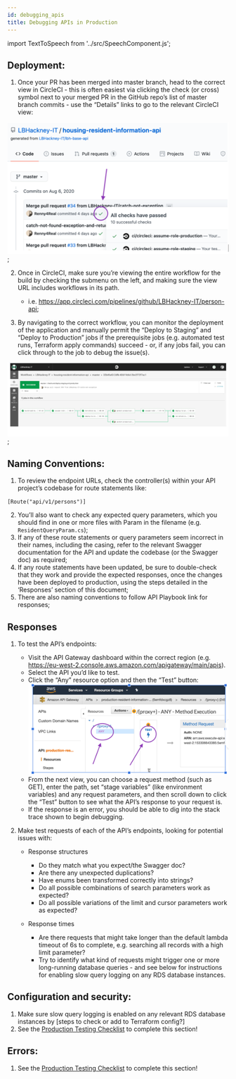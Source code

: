 ```yaml
---
id: debugging_apis
title: Debugging APIs in Production
---
```

import TextToSpeech from '../src/SpeechComponent.js';

<TextToSpeech>

## Deployment:

1. Once your PR has been merged into master branch, head to the correct view in CircleCI - this is often easiest via clicking the check (or cross) symbol next to your merged PR in the GitHub repo’s list of master branch commits - use the “Details” links to go to the relevant CircleCI view:

![GitHub CircleCI view](./doc-images/debugging_apis.png);

2. Once in CircleCI, make sure you’re viewing the entire workflow for the build by checking the submenu on the left, and making sure the view URL includes workflows in its path.
   * i.e. https://app.circleci.com/pipelines/github/LBHackney-IT/person-api;

3. By navigating to the correct workflow, you can monitor the deployment of the application and manually permit the “Deploy to Staging” and “Deploy to Production” jobs if the prerequisite jobs (e.g. automated test runs, Terraform apply commands) succeed - or, if any jobs fail, you can click through to the job to debug the issue(s).

![Manually permit Circle CI deployments](./doc-images/debugging_apis2.png);

## Naming Conventions:

1. To review the endpoint URLs, check the controller(s) within your API project’s codebase for route statements like:

```dotnet
[Route("api/v1/persons")]
```

2. You’ll also want to check any expected query parameters, which you should find in one or more files with Param in the filename (e.g. `ResidentQueryParam.cs`);
3. If any of these route statements or query parameters seem incorrect in their names, including the casing, refer to the relevant Swagger documentation for the API and update the codebase (or the Swagger doc) as required;
4. If any route statements have been updated, be sure to double-check that they work and provide the expected responses, once the changes have been deployed to production, using the steps detailed in the ‘Responses’ section of this document;
5. There are also naming conventions to follow API Playbook link for responses;

## Responses

1. To test the API’s endpoints:

   * Visit the API Gateway dashboard within the correct region (e.g. https://eu-west-2.console.aws.amazon.com/apigateway/main/apis).
   * Select the API you’d like to test.
   * Click the “Any” resource option and then the “Test” button:
   ![Testing endpoints in AWS](./doc-images/aws.png)
   * From the next view, you can choose a request method (such as GET), enter the path, set “stage variables” (like environment variables) and any request parameters, and then scroll down to click the “Test” button to see what the API’s response to your request is.
   * If the response is an error, you should be able to dig into the stack trace shown to begin debugging.

2. Make test requests of each of the API’s endpoints, looking for potential issues with:

   * Response structures
     * Do they match what you expect/the Swagger doc?
     * Are there any unexpected duplications?
     * Have enums been transformed correctly into strings?
     * Do all possible combinations of search parameters work as expected?
     * Do all possible variations of the limit and cursor parameters work as expected?
   
   * Response times
      * Are there requests that might take longer than the default lambda timeout of 6s to complete, e.g. searching all records with a high limit parameter?
      * Try to identify what kind of requests might trigger one or more long-running database queries - and see below for instructions for enabling slow query logging on any RDS database instances.

## Configuration and security:

1. Make sure slow query logging is enabled on any relevant RDS database instances by [steps to check or add to Terraform config?]
2. See the [Production Testing Checklist](/production_testing) to complete this section!

## Errors:
1. See the [Production Testing Checklist](/production_testing) to complete this section!

</TextToSpeech>